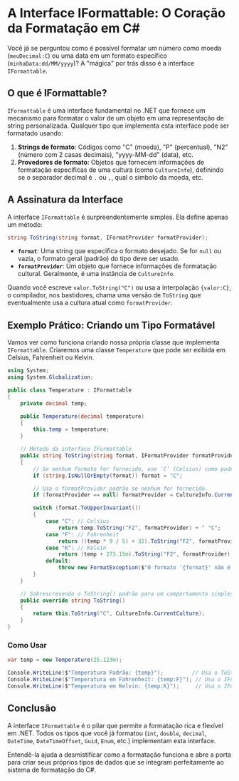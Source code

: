 # A Interface IFormattable: O Coração da Formatação em C#

Você já se perguntou como é possível formatar um número como moeda (`meuDecimal:C`) ou uma data em um formato específico (`minhaData:dd/MM/yyyy`)? A "mágica" por trás disso é a interface `IFormattable`.

## O que é IFormattable?

`IFormattable` é uma interface fundamental no .NET que fornece um mecanismo para formatar o valor de um objeto em uma representação de string personalizada. Qualquer tipo que implementa esta interface pode ser formatado usando:

1. **Strings de formato**: Códigos como "C" (moeda), "P" (percentual), "N2" (número com 2 casas decimais), "yyyy-MM-dd" (data), etc.
2. **Provedores de formato**: Objetos que fornecem informações de formatação específicas de uma cultura (como `CultureInfo`), definindo se o separador decimal é `.` ou `,`, qual o símbolo da moeda, etc.

## A Assinatura da Interface

A interface `IFormattable` é surpreendentemente simples. Ela define apenas um método:

```csharp
string ToString(string format, IFormatProvider formatProvider);
```

- **`format`**: Uma string que especifica o formato desejado. Se for `null` ou vazia, o formato geral (padrão) do tipo deve ser usado.
- **`formatProvider`**: Um objeto que fornece informações de formatação cultural. Geralmente, é uma instância de `CultureInfo`.

Quando você escreve `valor.ToString("C")` ou usa a interpolação `{valor:C}`, o compilador, nos bastidores, chama uma versão de `ToString` que eventualmente usa a cultura atual como `formatProvider`.

## Exemplo Prático: Criando um Tipo Formatável

Vamos ver como funciona criando nossa própria classe que implementa `IFormattable`. Criaremos uma classe `Temperature` que pode ser exibida em Celsius, Fahrenheit ou Kelvin.

```csharp
using System;
using System.Globalization;

public class Temperature : IFormattable
{
    private decimal temp;

    public Temperature(decimal temperature)
    {
        this.temp = temperature;
    }

    // Método da interface IFormattable
    public string ToString(string format, IFormatProvider formatProvider)
    {
        // Se nenhum formato for fornecido, use 'C' (Celsius) como padrão.
        if (string.IsNullOrEmpty(format)) format = "C";

        // Usa o formatProvider padrão se nenhum for fornecido.
        if (formatProvider == null) formatProvider = CultureInfo.CurrentCulture;

        switch (format.ToUpperInvariant())
        {
            case "C": // Celsius
                return temp.ToString("F2", formatProvider) + " °C";
            case "F": // Fahrenheit
                return ((temp * 9 / 5) + 32).ToString("F2", formatProvider) + " °F";
            case "K": // Kelvin
                return (temp + 273.15m).ToString("F2", formatProvider) + " K";
            default:
                throw new FormatException($"O formato '{format}' não é suportado.");
        }
    }

    // Sobrescrevendo o ToString() padrão para um comportamento simples
    public override string ToString()
    {
        return this.ToString("C", CultureInfo.CurrentCulture);
    }
}
```

### Como Usar

```csharp
var temp = new Temperature(25.123m);

Console.WriteLine($"Temperatura Padrão: {temp}");         // Usa o ToString() padrão
Console.WriteLine($"Temperatura em Fahrenheit: {temp:F}"); // Usa o IFormattable
Console.WriteLine($"Temperatura em Kelvin: {temp:K}");     // Usa o IFormattable
```

## Conclusão

A interface `IFormattable` é o pilar que permite a formatação rica e flexível em .NET. Todos os tipos que você já formatou (`int`, `double`, `decimal`, `DateTime`, `DateTimeOffset`, `Guid`, `Enum`, etc.) implementam esta interface.

Entendê-la ajuda a desmistificar como a formatação funciona e abre a porta para criar seus próprios tipos de dados que se integram perfeitamente ao sistema de formatação do C#.
